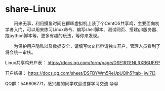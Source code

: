 # share-Linux
　　闲来无事，利用摸鱼时间在群晖虚拟机上装了个CentOS共享鸡，主要面向初学者入门，可以用来练习Linux命令、编写shell脚本、测试网页、搭建git服务器、跑python脚本等，更多有趣的玩法，等你来发现。

　　为保护用户隐私以及数据安全，请填写tx文档申请独立开户，管理人员看到了将会统一审核。

Linux共享鸡开户表：
https://docs.qq.com/form/page/DSE1RTENLRXB6UFFP

开户结果：
https://docs.qq.com/sheet/DSFBYWm5ReUpUQlh5?tab=jwl7i3

QQ群：546606771，感兴趣的同学欢迎进群学习交流 😁😁
